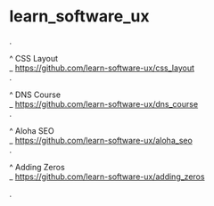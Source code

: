 # learn_software_ux

.

^ CSS Layout  
_  https://github.com/learn-software-ux/css_layout  
.  
  
^ DNS Course  
_ https://github.com/learn-software-ux/dns_course  
.  
  
^ Aloha SEO  
_ https://github.com/learn-software-ux/aloha_seo  
.  
  
^ Adding Zeros  
_ https://github.com/learn-software-ux/adding_zeros  
  
.  


 

